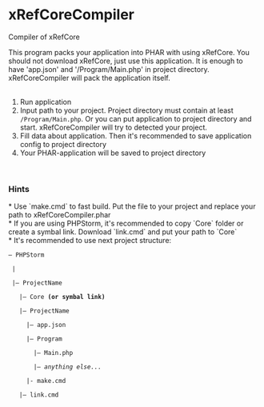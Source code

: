 # xRefCoreCompiler
Compiler of xRefCore

This program packs your application into PHAR with using xRefCore. You should not download xRefCore, just use this application. It is enough to have 'app.json' and '/Program/Main.php' in project directory. xRefCoreCompiler will pack the application itself.<br><br>

1. Run application<br>
2. Input path to your project. Project directory must contain at least `/Program/Main.php`. Or you can put application to project directory and start. xRefCoreCompiler will try to detected your project.<br>
3. Fill data about application. Then it's recommended to save application config to project directory<br>
4. Your PHAR-application will be saved to project directory<br>
<br>
<h3>Hints</h3>
* Use `make.cmd` to fast build. Put the file to your project and replace your path to xRefCoreCompiler.phar<br>
* If you are using PHPStorm, it's recommended to copy `Core` folder or create a symbal link. Download `link.cmd` and put your path to `Core`<br>
* It's recommended to use next project structure:<br>
<code>
— PHPStorm<br>
 |<br>
 |— ProjectName<br>
   |— Core <b>(or symbal link)</b><br>
   |— ProjectName<br>
     |— app.json<br>
     |— Program<br>
       |— Main.php<br>
       |— <i>anything else...</i><br>
     |- make.cmd<br>
   |— link.cmd<br>
</code>